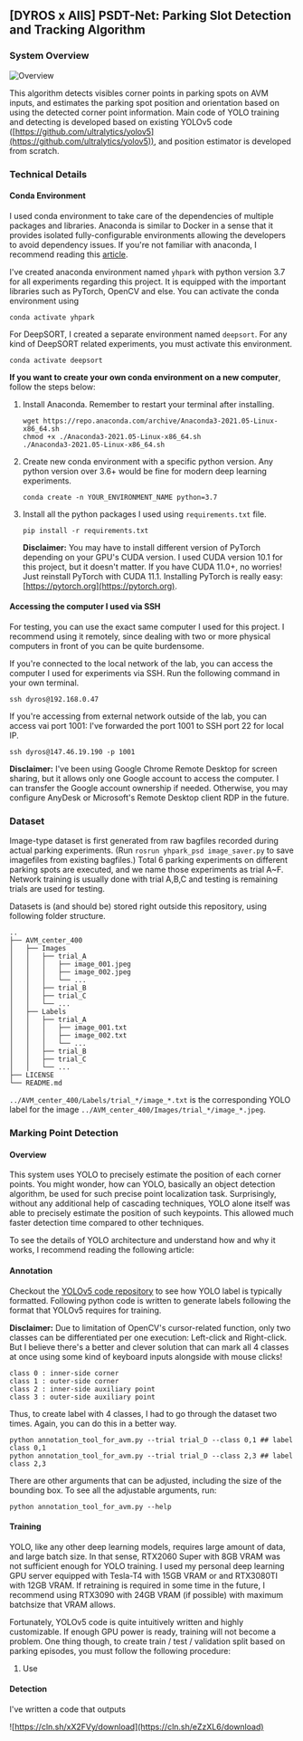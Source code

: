 
## [DYROS x AIIS] PSDT-Net: Parking Slot Detection and Tracking Algorithm


### System Overview
![Overview](https://cln.sh/SZexiN/download)

This algorithm detects visibles corner points in parking spots on AVM inputs, and estimates the parking spot position and orientation based on using the detected corner point information. Main code of YOLO training and detecting is developed based on existing YOLOv5 code ([https://github.com/ultralytics/yolov5](https://github.com/ultralytics/yolov5)), and  position estimator is developed from scratch. 

### Technical Details

#### Conda Environment

I used conda environment to take care of the dependencies of multiple packages and libraries. Anaconda is similar to Docker in a sense that it provides isolated fully-configurable environments allowing the developers to avoid dependency issues. If you're not familiar with anaconda, I recommend reading this [article](https://medium.com/pankajmathur/what-is-anaconda-and-why-should-i-bother-about-it-4744915bf3e6).

I've created anaconda environment named ```yhpark``` with python version 3.7 for all experiments regarding this project. It is equipped with the important libraries such as PyTorch, OpenCV and else. You can activate the conda environment using

```
conda activate yhpark
```

For DeepSORT, I created a separate environment named ```deepsort```. For any kind of DeepSORT related experiments, you must activate this environment. 

```
conda activate deepsort
```

**If you want to create your own conda environment on a new computer**, follow the steps below: 

1. Install Anaconda. Remember to restart your terminal after installing.
    ```
    wget https://repo.anaconda.com/archive/Anaconda3-2021.05-Linux-x86_64.sh
    chmod +x ./Anaconda3-2021.05-Linux-x86_64.sh
    ./Anaconda3-2021.05-Linux-x86_64.sh
    ``` 
2. Create new conda environment with a specific python version. Any python version over 3.6+ would be fine for modern deep learning experiments. 
    ```
    conda create -n YOUR_ENVIRONMENT_NAME python=3.7
    ```
3. Install all the python packages I used using ```requirements.txt``` file. 
   ```
   pip install -r requirements.txt
   ```
   **Disclaimer:** You may have to install different version of PyTorch depending on your GPU's CUDA version. I used CUDA version 10.1 for this project, but it doesn't matter. If you have CUDA 11.0+, no worries! Just reinstall PyTorch with CUDA 11.1. Installing PyTorch is really easy: [https://pytorch.org](https://pytorch.org).



#### Accessing the computer I used via SSH

For testing, you can use the exact same computer I used for this project. I recommend using it remotely, since dealing with two or more physical computers in front of you can be quite burdensome. 

If you're connected to the local network of the lab, you can access the computer I used for experiments via SSH. Run the following command in your own terminal. 

```
ssh dyros@192.168.0.47
```

If you're accessing from external network outside of the lab, you can access vai port 1001: I've forwarded the port 1001 to SSH port 22 for local IP. 

```
ssh dyros@147.46.19.190 -p 1001
```

**Disclaimer:** I've been using Google Chrome Remote Desktop for screen sharing, but it allows only one Google account to access the computer. I can transfer the Google account ownership if needed. Otherwise, you may configure AnyDesk or Microsoft's Remote Desktop client RDP in the future. 


### Dataset
Image-type dataset is first generated from raw bagfiles recorded during actual parking experiments. (Run ``rosrun yhpark_psd image_saver.py`` to save imagefiles from existing bagfiles.) Total 6 parking experiments on different parking spots are executed, and we name those experiments as trial A~F. Network training is usually done with trial A,B,C and testing is remaining trials are used for testing. 

Datasets is (and should be) stored right outside this repository, using following folder structure. 

```
..
├── AVM_center_400                   
│   ├── Images
│   │   ├── trial_A
│   │   │   ├── image_001.jpeg
│   │   │   ├── image_002.jpeg
│   │   │   └── ...
│   │   ├── trial_B
│   │   ├── trial_C
│   │   └── ...
│   ├── Labels
│   │   ├── trial_A
│   │   │   ├── image_001.txt
│   │   │   ├── image_002.txt
│   │   │   └── ...
│   │   ├── trial_B
│   │   ├── trial_C
│   │   └── ...
├── LICENSE
└── README.md

```
``../AVM_center_400/Labels/trial_*/image_*.txt`` is the corresponding YOLO label for the image  ``../AVM_center_400/Images/trial_*/image_*.jpeg``.


### Marking Point Detection

#### Overview

This system uses YOLO to precisely estimate the position of each corner points. You might wonder, how can YOLO, basically an object detection algorithm, be used for such precise point localization task. Surprisingly, without any additional help of cascading techniques, YOLO alone itself was able to precisely estimate the position of such keypoints. This allowed much faster detection time compared to other techniques. 

To see the details of YOLO architecture and understand how and why it works, I recommend reading the following article: 



#### Annotation 

Checkout the [YOLOv5 code repository](https://github.com/ultralytics/yolov5) to see how YOLO label is typically formatted. Following python code is written to generate labels following the format that YOLOv5 requires for training. 

**Disclaimer:** Due to limitation of OpenCV's cursor-related function, only two classes can be differentiated per one execution: Left-click and Right-click. But I believe there's a better and clever solution that can mark all 4 classes at once using some kind of keyboard inputs alongside with mouse clicks! 

```
class 0 : inner-side corner
class 1 : outer-side corner
class 2 : inner-side auxiliary point
class 3 : outer-side auxiliary point
```

Thus, to create label with 4 classes, I had to go through the dataset two times. Again, you can do this in a better way. 

```
python annotation_tool_for_avm.py --trial trial_D --class 0,1 ## label class 0,1
python annotation_tool_for_avm.py --trial trial_D --class 2,3 ## label class 2,3
```

There are other arguments that can be adjusted, including the size of the bounding box. To see all the adjustable arguments, run:

```
python annotation_tool_for_avm.py --help
```

#### Training

YOLO, like any other deep learning models, requires large amount of data, and large batch size. In that sense, RTX2060 Super with 8GB VRAM was not sufficient enough for YOLO training. I used my personal deep learning GPU server equipped with Tesla-T4 with 15GB VRAM or and RTX3080TI with 12GB VRAM. If retraining is required in some time in the future, I recommend using RTX3090 with 24GB VRAM (if possible) with maximum batchsize that VRAM allows. 

Fortunately, YOLOv5 code is quite intuitively written and highly customizable. If enough GPU power is ready, training will not become a problem. One thing though, to create train / test / validation split based on parking episodes, you must follow the following procedure:

1. Use 

#### Detection 

I've written a code that outputs 


![https://cln.sh/xX2FVy/download](https://cln.sh/eZzXL6/download)
